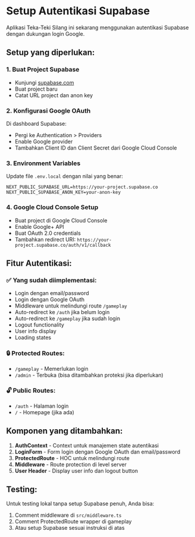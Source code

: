 # Setup Autentikasi Supabase

Aplikasi Teka-Teki Silang ini sekarang menggunakan autentikasi Supabase dengan dukungan login Google.

## Setup yang diperlukan:

### 1. Buat Project Supabase
- Kunjungi [supabase.com](https://supabase.com)
- Buat project baru
- Catat URL project dan anon key

### 2. Konfigurasi Google OAuth
Di dashboard Supabase:
- Pergi ke Authentication > Providers
- Enable Google provider
- Tambahkan Client ID dan Client Secret dari Google Cloud Console

### 3. Environment Variables
Update file `.env.local` dengan nilai yang benar:
```
NEXT_PUBLIC_SUPABASE_URL=https://your-project.supabase.co
NEXT_PUBLIC_SUPABASE_ANON_KEY=your-anon-key
```

### 4. Google Cloud Console Setup
- Buat project di Google Cloud Console
- Enable Google+ API
- Buat OAuth 2.0 credentials
- Tambahkan redirect URI: `https://your-project.supabase.co/auth/v1/callback`

## Fitur Autentikasi:

### ✅ Yang sudah diimplementasi:
- Login dengan email/password
- Login dengan Google OAuth
- Middleware untuk melindungi route `/gameplay`
- Auto-redirect ke `/auth` jika belum login
- Auto-redirect ke `/gameplay` jika sudah login
- Logout functionality
- User info display
- Loading states

### 🔒 Protected Routes:
- `/gameplay` - Memerlukan login
- `/admin` - Terbuka (bisa ditambahkan proteksi jika diperlukan)

### 🔓 Public Routes:
- `/auth` - Halaman login
- `/` - Homepage (jika ada)

## Komponen yang ditambahkan:

1. **AuthContext** - Context untuk manajemen state autentikasi
2. **LoginForm** - Form login dengan Google OAuth dan email/password
3. **ProtectedRoute** - HOC untuk melindungi route
4. **Middleware** - Route protection di level server
5. **User Header** - Display user info dan logout button

## Testing:

Untuk testing lokal tanpa setup Supabase penuh, Anda bisa:
1. Comment middleware di `src/middleware.ts`
2. Comment ProtectedRoute wrapper di gameplay
3. Atau setup Supabase sesuai instruksi di atas
